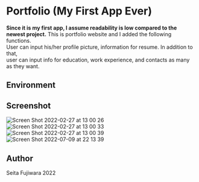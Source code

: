 
# Portfolio (My First App Ever)
**Since it is my first app, I assume readability is low compared to the newest project.**
This is portfolio website and I added the following functions. <br>
User can input his/her profile picture, information for resume. In addition to that, <br>
user can input info for education, work experience, and contacts as many as they want.


## Environment


## Screenshot

![Screen Shot 2022-02-27 at 13 00 26](https://user-images.githubusercontent.com/91435300/163630165-4e523207-0a1f-421c-b240-58b046fa39f1.PNG)
![Screen Shot 2022-02-27 at 13 00 33](https://user-images.githubusercontent.com/91435300/163630169-840ae23e-52f5-4572-a151-2d65449816b3.PNG)
![Screen Shot 2022-02-27 at 13 00 39](https://user-images.githubusercontent.com/91435300/163630171-d102af70-f027-4ff7-9ef1-ddc27b31471d.PNG)
![Screen Shot 2022-07-09 at 22 13 39](https://user-images.githubusercontent.com/91435300/178107301-160787ef-02e2-4ad8-bee6-cf20c2b55179.png)

## Author
Seita Fujiwara 2022
